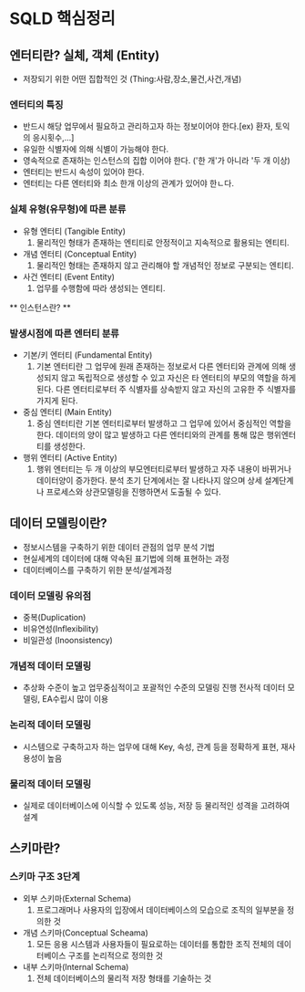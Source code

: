 # SQLD 핵심정리
## 엔터티란? 실체, 객체 (Entity)
- 저장되기 위한 어떤 집합적인 것 (Thing:사람,장소,물건,사건,개념)
### 엔터티의 특징
- 반드시 해당 업무에서 필요하고 관리하고자 하는 정보이어야 한다.[ex) 환자, 토익의 응시횟수,...]
- 유일한 식별자에 의해 식별이 가능해야 한다.
- 영속적으로 존재하는 인스턴스의 집합 이어야 한다. ('한 개'가 아니라 '두 개 이상)
- 엔터티는 반드시 속성이 있어야 한다.
- 엔터티는 다른 엔터티와 최소 한개 이상의 관계가 있어야 한ㄴ다.
### 실체 유형(유무형)에 따른 분류
- 유형 엔터티 (Tangible Entity)
  1. 물리적인 형태가 존재하는 엔티티로 안정적이고 지속적으로 활용되는 엔티티.
- 개념 엔터티 (Conceptual Entity)
  1. 물리적인 형태는 존재하지 않고 관리해야 할 개념적인 정보로 구분되는 엔티티.
- 사건 엔터티 (Event Entity)
  1. 업무를 수행함에 따라 생성되는 엔티티.

** 인스턴스란? **
### 발생시점에 따른 엔터티 분류 
- 기본/키 엔터티 (Fundamental Entity)
  1. 기본 엔터티란 그 업무에 원래 존재하는 정보로서 다른 엔터티와 관계에 의해 생성되지 않고 독립적으로 생성할 수 있고 자신은 타 엔터티의 부모의 역할을 하게 된다. 다른 엔터티로부터 주 식별자를 상속받지 않고 자신의 고유한 주 식별자를 가지게 된다.
- 중심 엔터티 (Main Entity)
  1. 중심 엔터티란 기본 엔터티로부터 발생하고 그 업무에 있어서 중심적인 역할을 한다. 데이터의 양이 많고 발생하고 다른 엔터티와의 관계를 통해 많은 행위엔터티를 생성한다.
- 행위 엔터티 (Active Entity)
  1. 행위 엔터티는 두 개 이상의 부모엔터티로부터 발생하고 자주 내용이 바뀌거나 데이터양이 증가한다. 분석 초기 단계에서는 잘 나타나지 않으며 상세 설계단계나 프로세스와 상관모델링을 진행하면서 도출될 수 있다.
  
## 데이터 모델링이란?
- 정보시스템을 구축하기 위한 데이터 관점의 업무 분석 기법
- 현실세계의 데이터에 대해 약속된 표기법에 의해 표현하는 과정
- 데이터베이스를 구축하기 위한 분석/설계과정

### 데이터 모델링 유의점
- 중복(Duplication)
- 비유연성(Inflexibility)
- 비일관성 (Inoonsistency)

### 개념적 데이터 모델링
- 추상화 수준이 높고 업무중심적이고 포괄적인 수준의 모델링 진행 전사적 데이터 모델링, EA수립시 많이 이용
### 논리적 데이터 모델링
- 시스템으로 구축하고자 하는 업무에 대해 Key, 속성, 관계 등을 정확하게 표현, 재사용성이 높음
### 물리적 데이터 모델링
- 실제로 데이터베이스에 이식할 수 있도록 성능, 저장 등 물리적인 성격을 고려하여 설계

## 스키마란?

### 스키마 구조 3단계
- 외부 스키마(External Schema)
  1. 프로그래머나 사용자의 입장에서 데이터베이스의 모습으로 조직의 일부분을 정의한 것
- 개념 스키마(Conceptual Scheama)
  1. 모든 응용 시스템과 사용자들이 필요로하는 데이터를 통합한 조직 전체의 데이터베이스 구조를 논리적으로 정의한 것
- 내부 스키마(Internal Schema)
  1. 전체 데이터베이스의 물리적 저장 형태를 기술하는 것
